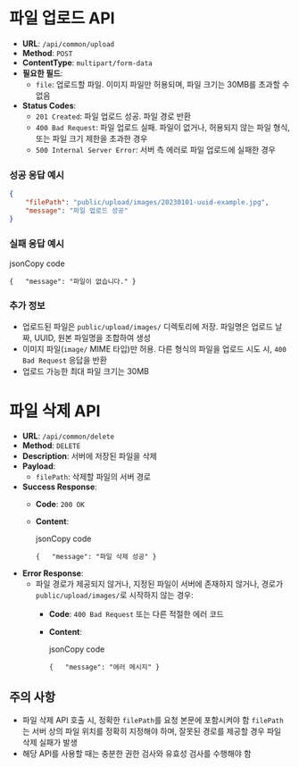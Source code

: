 # 파일 업로드 API

-   **URL**: `/api/common/upload`
-   **Method**: `POST`
-   **ContentType**: `multipart/form-data`
-   **필요한 필드**:
    -   `file`: 업로드할 파일. 이미지 파일만 허용되며, 파일 크기는 30MB를 초과할 수 없음
-   **Status Codes**:
    -   `201 Created`: 파일 업로드 성공. 파일 경로 반환
    -   `400 Bad Request`: 파일 업로드 실패. 파일이 없거나, 허용되지 않는 파일 형식, 또는 파일 크기 제한을 초과한 경우
    -   `500 Internal Server Error`: 서버 측 에러로 파일 업로드에 실패한 경우

### 성공 응답 예시

```json
{
	"filePath": "public/upload/images/20230101-uuid-example.jpg",
	"message": "파일 업로드 성공"
}
```

### 실패 응답 예시

jsonCopy code

`{   "message": "파일이 없습니다." }`

### 추가 정보

-   업로드된 파일은 `public/upload/images/` 디렉토리에 저장. 파일명은 업로드 날짜, UUID, 원본 파일명을 조합하여 생성
-   이미지 파일(`image/` MIME 타입)만 허용. 다른 형식의 파일을 업로드 시도 시, `400 Bad Request` 응답을 반환
-   업로드 가능한 최대 파일 크기는 30MB

# 파일 삭제 API

-   **URL**: `/api/common/delete`
-   **Method**: `DELETE`
-   **Description**: 서버에 저장된 파일을 삭제
-   **Payload**:
    -   `filePath`: 삭제할 파일의 서버 경로
-   **Success Response**:
    -   **Code**: `200 OK`
    -   **Content**:

        jsonCopy code

        `{   "message": "파일 삭제 성공" }`
-   **Error Response**:
    -   파일 경로가 제공되지 않거나, 지정된 파일이 서버에 존재하지 않거나, 경로가 `public/upload/images/`로 시작하지 않는 경우:
        -   **Code**: `400 Bad Request` 또는 다른 적절한 에러 코드
        -   **Content**:

            jsonCopy code

            `{   "message": "에러 메시지" }`

## 주의 사항

-   파일 삭제 API 호출 시, 정확한 `filePath`를 요청 본문에 포함시켜야 함 `filePath`는 서버 상의 파일 위치를 정확히 지정해야 하며, 잘못된 경로를 제공할 경우 파일 삭제 실패가 발생
-   해당 API를 사용할 때는 충분한 권한 검사와 유효성 검사를 수행해야 함
